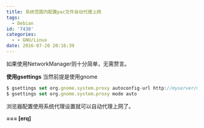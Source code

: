 ```yaml
---
title: 系统范围内配置pac文件自动代理上网
tags:
  - Debian
id: '7438'
categories:
  - - GNU/Linux
date: 2016-07-20 20:16:39
---
```



<!-- more -->
如果使用NetworkManager则十分简单，无需赘言。

**使用gsettings**
当然前提是使用gnome
```js
$ gsettings set org.gnome.system.proxy autoconfig-url http://myserver/myconfig.pac
$ gsettings set org.gnome.system.proxy mode auto
```

浏览器配置使用系统代理设置就可以自动代理上网了。

**\===
\[erq\]**